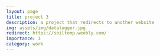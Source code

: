 ```yaml
---
layout: page
title: project 3
description: a project that redirects to another website
img: assets/img/datalogger.jpg
redirect: https://soiltemp.weebly.com/
importance: 3
category: work
---
```

